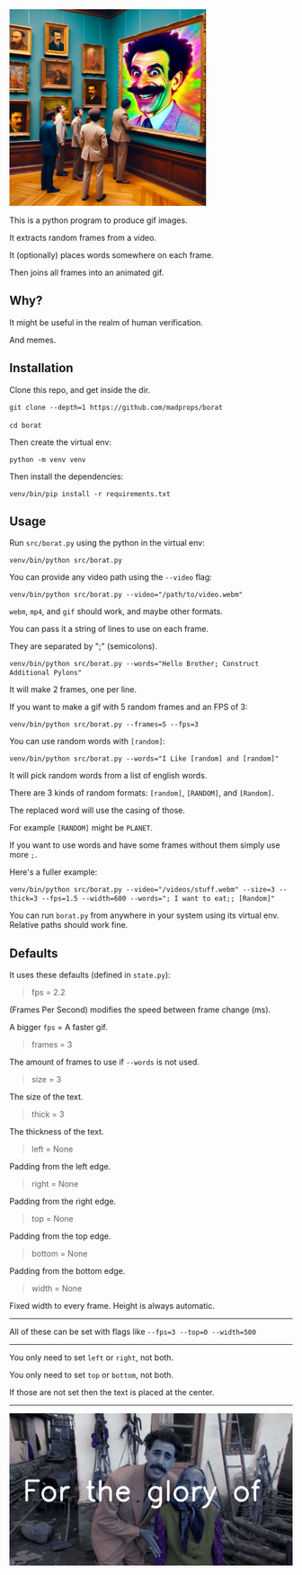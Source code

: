 <img src="media/borat.jpg" width="350">

This is a python program to produce gif images.

It extracts random frames from a video.

It (optionally) places words somewhere on each frame.

Then joins all frames into an animated gif.

## Why?

It might be useful in the realm of human verification.

And memes.

## Installation

Clone this repo, and get inside the dir.

```
git clone --depth=1 https://github.com/madprops/borat

cd borat
```

Then create the virtual env:

```
python -m venv venv
```

Then install the dependencies:

```
venv/bin/pip install -r requirements.txt
```

## Usage

Run `src/borat.py` using the python in the virtual env:

```
venv/bin/python src/borat.py
```

You can provide any video path using the `--video` flag:

```
venv/bin/python src/borat.py --video="/path/to/video.webm"
```

`webm`, `mp4`, and `gif` should work, and maybe other formats.

You can pass it a string of lines to use on each frame.

They are separated by ";" (semicolons).

```
venv/bin/python src/borat.py --words="Hello Brother; Construct Additional Pylons"
```

It will make 2 frames, one per line.

If you want to make a gif with 5 random frames and an FPS of 3:

```
venv/bin/python src/borat.py --frames=5 --fps=3
```

You can use random words with `[random]`:

```
venv/bin/python src/borat.py --words="I Like [random] and [random]"
```

It will pick random words from a list of english words.

There are 3 kinds of random formats: `[random]`, `[RANDOM]`, and `[Random]`.

The replaced word will use the casing of those.

For example `[RANDOM]` might be `PLANET`.

If you want to use words and have some frames without them simply use more `;`.

Here's a fuller example:

```
venv/bin/python src/borat.py --video="/videos/stuff.webm" --size=3 --thick=3 --fps=1.5 --width=600 --words="; I want to eat;; [Random]"
```

You can run `borat.py` from anywhere in your system using its virtual env. Relative paths should work fine.

## Defaults

It uses these defaults (defined in `state.py`):

>fps = 2.2

(Frames Per Second) modifies the speed between frame change (ms).

A bigger `fps` = A faster gif.

> frames = 3

The amount of frames to use if `--words` is not used.

> size = 3

The size of the text.

> thick = 3

The thickness of the text.

> left = None

Padding from the left edge.

> right = None

Padding from the right edge.

> top = None

Padding from the top edge.

> bottom = None

Padding from the bottom edge.

> width = None

Fixed width to every frame. Height is always automatic.

---

All of these can be set with flags like `--fps=3 --top=0 --width=500`

---

You only need to set `left` or `right`, not both.

You only need to set `top` or `bottom`, not both.

If those are not set then the text is placed at the center.

---

<img src="media/borat.gif" width="600">